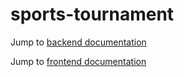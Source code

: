 # sports-tournament

Jump to [backend documentation](backend/README.md)

Jump to [frontend documentation](frontend/README.md)

